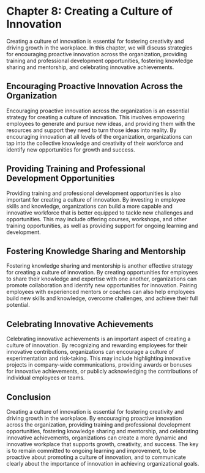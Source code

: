 Chapter 8: Creating a Culture of Innovation
===========================================

Creating a culture of innovation is essential for fostering creativity and driving growth in the workplace. In this chapter, we will discuss strategies for encouraging proactive innovation across the organization, providing training and professional development opportunities, fostering knowledge sharing and mentorship, and celebrating innovative achievements.

Encouraging Proactive Innovation Across the Organization
--------------------------------------------------------

Encouraging proactive innovation across the organization is an essential strategy for creating a culture of innovation. This involves empowering employees to generate and pursue new ideas, and providing them with the resources and support they need to turn those ideas into reality. By encouraging innovation at all levels of the organization, organizations can tap into the collective knowledge and creativity of their workforce and identify new opportunities for growth and success.

Providing Training and Professional Development Opportunities
-------------------------------------------------------------

Providing training and professional development opportunities is also important for creating a culture of innovation. By investing in employee skills and knowledge, organizations can build a more capable and innovative workforce that is better equipped to tackle new challenges and opportunities. This may include offering courses, workshops, and other training opportunities, as well as providing support for ongoing learning and development.

Fostering Knowledge Sharing and Mentorship
------------------------------------------

Fostering knowledge sharing and mentorship is another effective strategy for creating a culture of innovation. By creating opportunities for employees to share their knowledge and expertise with one another, organizations can promote collaboration and identify new opportunities for innovation. Pairing employees with experienced mentors or coaches can also help employees build new skills and knowledge, overcome challenges, and achieve their full potential.

Celebrating Innovative Achievements
-----------------------------------

Celebrating innovative achievements is an important aspect of creating a culture of innovation. By recognizing and rewarding employees for their innovative contributions, organizations can encourage a culture of experimentation and risk-taking. This may include highlighting innovative projects in company-wide communications, providing awards or bonuses for innovative achievements, or publicly acknowledging the contributions of individual employees or teams.

Conclusion
----------

Creating a culture of innovation is essential for fostering creativity and driving growth in the workplace. By encouraging proactive innovation across the organization, providing training and professional development opportunities, fostering knowledge sharing and mentorship, and celebrating innovative achievements, organizations can create a more dynamic and innovative workplace that supports growth, creativity, and success. The key is to remain committed to ongoing learning and improvement, to be proactive about promoting a culture of innovation, and to communicate clearly about the importance of innovation in achieving organizational goals.
